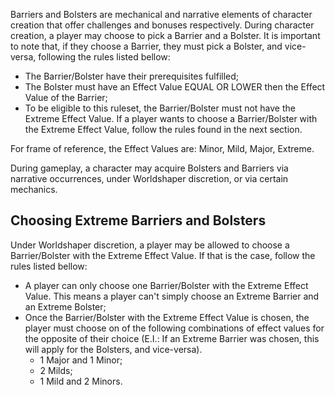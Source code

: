 Barriers and Bolsters are mechanical and narrative elements of character creation that offer challenges and bonuses respectively. During character creation, a player may choose to pick a Barrier and a Bolster. It is important to note that, if they choose a Barrier, they must pick a Bolster, and vice-versa, following the rules listed bellow:

-   The Barrier/Bolster have their prerequisites fulfilled;
-   The Bolster must have an Effect Value EQUAL OR LOWER then the Effect Value of the Barrier;
-   To be eligible to this ruleset, the Barrier/Bolster must not have the Extreme Effect Value. If a player wants to choose a Barrier/Bolster with the Extreme Effect Value, follow the rules found in the next section.

For frame of reference, the Effect Values are: Minor, Mild, Major, Extreme.

During gameplay, a character may acquire Bolsters and Barriers via narrative occurrences, under Worldshaper discretion, or via certain mechanics.

## Choosing Extreme Barriers and Bolsters
Under Worldshaper discretion, a player may be allowed to choose a Barrier/Bolster with the Extreme Effect Value. If that is the case, follow the rules listed bellow:

-   A player can only choose one Barrier/Bolster with the Extreme Effect Value. This means a player can't simply choose an Extreme Barrier and an Extreme Bolster;
-   Once the Barrier/Bolster with the Extreme Effect Value is chosen, the player must choose on of the following combinations of effect values for the opposite of their choice (E.I.: If an Extreme Barrier was chosen, this will apply for the Bolsters, and vice-versa).
	-   1 Major and 1 Minor;
	-   2 Milds;
	-   1 Mild and 2 Minors.